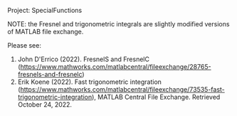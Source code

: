 Project: SpecialFunctions

NOTE: the Fresnel and trigonometric integrals are slightly modified versions of MATLAB file exchange. 

Please see: 
1. John D'Errico (2022). FresnelS and FresnelC (https://www.mathworks.com/matlabcentral/fileexchange/28765-fresnels-and-fresnelc)
2. Erik Koene (2022). Fast trigonometric integration (https://www.mathworks.com/matlabcentral/fileexchange/73535-fast-trigonometric-integration), MATLAB Central File Exchange. Retrieved October 24, 2022.

